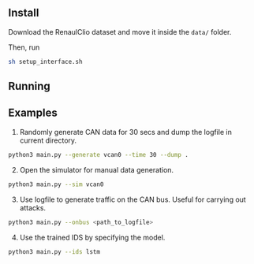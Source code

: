 ## Install

Download the RenaulClio dataset and move it inside the `data/` folder.

Then, run
```sh
sh setup_interface.sh
```


## Running



## Examples

1. Randomly generate CAN data for 30 secs and dump the logfile in current directory.

```sh
python3 main.py --generate vcan0 --time 30 --dump .
```

2. Open the simulator for manual data generation.

```sh
python3 main.py --sim vcan0
```

3. Use logfile to generate traffic on the CAN bus. Useful for carrying out attacks.

```sh
python3 main.py --onbus <path_to_logfile>
```

4. Use the trained IDS by specifying the model.

```sh
python3 main.py --ids lstm
```
